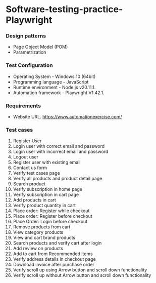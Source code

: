 # Software-testing-practice-Playwright

### Design patterns
- Page Object Model (POM)
- Parametrization

### Test Configuration
- Operating System - Windows 10 (64bit)
- Programming language - JavaScript
- Runtime environment - Node.js v20.11.1.
- Automation framework - Playwright V1.42.1.

### Requirements
- Website URL. https://www.automationexercise.com/


### Test cases
1. Register User
2. Login user with correct email and password
3. Login user with incorrect email and password
4. Logout user
5. Register user with existing email
6. Contact us form
7. Verify test cases page
8. Verify all products and product detail page
9. Search product
10. Verify subscription in home page
11. Verify subscription in cart page
12. Add products in cart
13. Verify product quantity in cart
14. Place order: Register while checkout
15. Place order: Register before checkout
16. Place Order: Login before checkout
17. Remove products from cart
18. View category products
19. View and cart brand products
20. Search products and verify cart after login
21. Add review on products
22. Add to cart from Recommended items
23. Verify address details in checkout page
24. Download invoice after purchase order
25. Verify scroll up using Arrow button and scroll down functionality
26. Verify scroll up without Arrow button and scroll down functionality
